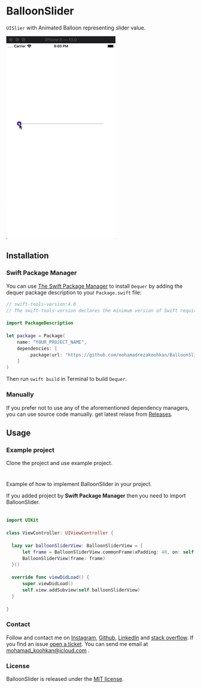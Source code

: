 
# BalloonSlider
`UISlier` with Animated Balloon representing slider value.

![BalloonSlider](https://github.com/mohamadrezakoohkan/BalloonSlider/blob/master/screenCapture.gif)

## Installation

### Swift Package Manager

You can use [The Swift Package Manager](https://swift.org/package-manager) to install `Dequer` by adding the dequer package description to your `Package.swift` file:

```swift
// swift-tools-version:4.0
// The swift-tools-version declares the minimum version of Swift required to build this package.

import PackageDescription

let package = Package(
    name: "YOUR_PROJECT_NAME",
    dependencies: [
        .package(url: "https://github.com/mohamadrezakoohkan/BalloonSlider.git", from: "1.0.0"),
    ]
)
```
Then run `swift build` in Terminal to build `Dequer`.

### Manually

If you prefer not to use any of the aforementioned dependency managers, you can use source code manually. get latest relase from [Releases](https://github.com/mohamadrezakoohkan/BalloonSlider/releases).



## Usage

### Example project

Clone the project and use example project.

#

Example of how to implement BalloonSlider in your project.

If you added project by **Swift Package Manager** then you need to import BalloonSlider.

```swift

import UIKit

class ViewController: UIViewController {

  lazy var balloonSliderView: BalloonSliderView = {
      let frame = BalloonSliderView.commonFrame(xPadding: 40, on: self.view))
      BalloonSliderView(frame: frame)
  }()
  
  override func viewDidLoad() {
      super.viewDidLoad()
      self.view.addSubview(self.balloonSliderView)
  }
  
}
```

### Contact

Follow and contact me on [Instagram](https://www.instagram.com/mohamadreza.codes/),  [Github](https://github.com/mohamadrezakoohkan), [LinkedIn](https://www.linkedin.com/in/mohammad-reza-koohkan-558306160/) and [stack overflow](https://stackoverflow.com/users/9706268/mohamad-reza-koohkan?tab=profile). If you find an issue [open a ticket](https://github.com/mohamadrezakoohkan/Dequerissues/new). You can send me email at mohamad_koohkan@icloud.com .

### License
BalloonSlider is released under the [MIT license](https://github.com/mohamadrezakoohkan/BalloonSlider/blob/master/LICENSE.md).
